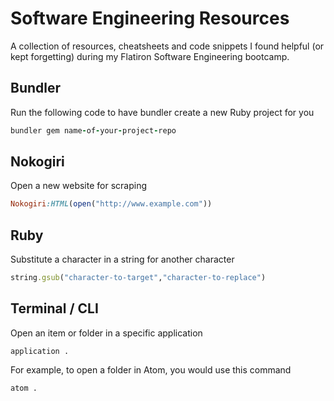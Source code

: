 # Software Engineering Resources

A collection of resources, cheatsheets and code snippets I found helpful (or kept forgetting) during my Flatiron Software Engineering bootcamp.

## Bundler

Run the following code to have bundler create a new Ruby project for you

```ruby
bundler gem name-of-your-project-repo
```

## Nokogiri

Open a new website for scraping

```ruby
Nokogiri:HTML(open("http://www.example.com"))
```

## Ruby

Substitute a character in a string for another character

```ruby
string.gsub("character-to-target","character-to-replace")
```

## Terminal / CLI

Open an item or folder in a specific application
```
application .
```

For example, to open a folder in Atom, you would use this command

```
atom .
```

